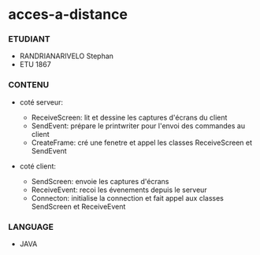 # acces-a-distance

### ETUDIANT
* RANDRIANARIVELO Stephan
* ETU 1867

### CONTENU
* coté serveur:
  * ReceiveScreen: lit et dessine les captures d'écrans du client
  * SendEvent: prépare le printwriter pour l'envoi des commandes au client
  * CreateFrame: cré une fenetre et appel les classes ReceiveScreen et SendEvent

* coté client:
  * SendScreen: envoie les captures d'écrans
  * ReceiveEvent: recoi les évenements depuis le serveur
  * Connecton: initialise la connection et fait appel aux classes SendScreen et ReceiveEvent

### LANGUAGE
* JAVA
